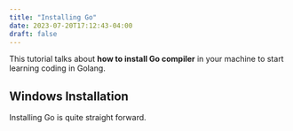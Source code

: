 ```yaml
---
title: "Installing Go"
date: 2023-07-20T17:12:43-04:00
draft: false
---
```


This tutorial talks about **how to install Go compiler** in your machine to start learning coding in Golang.
<!--more-->

## Windows Installation

Installing Go is quite straight forward.